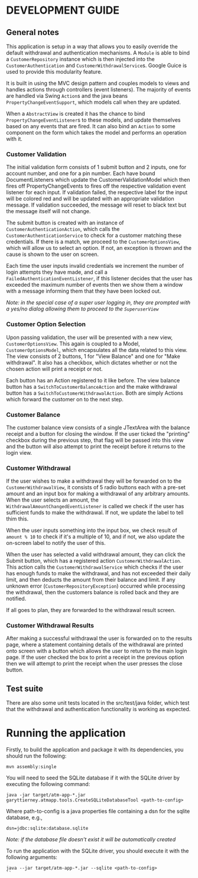 # DEVELOPMENT GUIDE

## General notes

This application is setup in a way that allows you to easily override the default withdrawal and authentication mechanisms. A `Module` is able
to bind a `CustomerRepository` instance which is then injected into the `CustomerAuthentication` and `CustomerWithdrawalService`s. Google Guice
is used to provide this modularity feature.

It is built in using the MVC design pattern and couples models to views and handles actions through controllers (event listeners). The
majority of events are handled via Swing `Action`s and the java beans `PropertyChangeEventSupport`, which models call when they are updated.

When a `AbstractView` is created it has the chance to bind `PropertyChangeEventListener`s to these models, and update themselves based on any events that are fired. It
can also bind an `Action` to some component on the form which takes the model and performs an operation with it.

### Customer Validation

The initial validation form consists of 1 submit button and 2 inputs, one for account number, and one for a pin number. Each have bound DocumentListeners which update
the CustomerValidationModel which then fires off PropertyChangeEvents to fires off the respective validation event listener for each input. If validation failed,
the respective label for the input will be colored red and will be updated with an appropriate validation message. If validation succeeded, the message will reset to black
text but the message itself will not change.

The submit button is created with an instance of `CustomerAuthenticationAction`, which calls the `CustomerAuthenticationService` to check for a customer matching these credentials.
If there is a match, we proceed to the `CustomerOptionsView`, which will allow us to select an option. If not, an exception is thrown and the cause is shown to the user on screen.

Each time the user inputs invalid credentials we increment the number of login attempts they have made, and call a `FailedAuthenticationEventListener`, if this listener
decides that the user has exceeded the maximum number of events then we show them a window with a message informing them that they have been locked out.

*Note: in the special case of a super user logging in, they are prompted with a yes/no dialog allowing them to proceed to the `SuperuserView`*

### Customer Option Selection

Upon passing validation, the user will be presented with a new view, `CustomerOptionsView`. This again is coupled to a Model, `CustomerOptionsModel`, which encapsulates
all the data related to this view. The view consists of 2 buttons, 1 for "View Balance" and one for "Make withdrawal". It also has a checkbox, which dictates
whether or not the chosen action will print a receipt or not.

Each button has an Action registered to it like before. The view balance button has a `SwitchToCustomerBalanceAction` and the make withdrawal button has a
`SwitchToCustomerWithdrawalAction`. Both are simply Actions which forward the customer on to the next step.

### Customer Balance

The customer balance view consists of a single JTextArea with the balance receipt and a button for closing the window. If the user ticked the "printing" checkbox
during the previous step, that flag will be passed into this view and the button will also attempt to print the receipt before it returns to the login view.

### Customer Withdrawal

If the user wishes to make a withdrawal they will be forwarded on to the `CustomerWithdrawalView`, it consists of 5 radio buttons each with a pre-set amount and
an input box for making a withdrawal of any arbitrary amounts. When the user selects an amount, the `WithdrawalAmountChangedEventListener` is called
we check if the user has sufficient funds to make the withdrawal. If not, we update the label to tell thim this.

When the user inputs something into the input box, we check result of `amount % 10` to check if it's a multiple of 10, and if not, we also update the
on-screen label to notify the user of this.

When the user has selected a valid withdrawal amount, they can click the Submit button, which has a registered action `CustomerWithdrawalAction`. This action
calls the `CustomerWithdrawalService` which checks if the user has enough funds to make the withdrawal, and has not exceeded their daily limit, and then
deducts the amount from their balance and limit. If any unknown error (`CustomerRepositoryException`) occurred while processing the withdrawal, then the customers
balance is rolled back and they are notified.

If all goes to plan, they are forwarded to the withdrawal result screen.

### Customer Withdrawal Results

After making a successful withdrawal the user is forwarded on to the results page, where a statement containing details of the withdrawal
are printed onto screen with a button which allows the user to return to the main login page. If the user checked the box to print a receipt in the previous
option then we will attempt to print the receipt when the user presses the close button.

## Test suite

There are also some unit tests located in the src/test/java folder, which test that the withdrawal and authentication functionality is working as expected.

# Running the application

Firstly, to build the application and package it with its dependencies, you should run the following:
```
mvn assembly:single
```

You will need to seed the SQLite database if it with the SQLite driver by executing the following command:
```
java -jar target/atm-app-*.jar garyttierney.atmapp.tools.CreateSQLiteDatabaseTool <path-to-config>
```

Where path-to-config is a java properties file containing a dsn for the sqlite database, e.g.,
```
dsn=jdbc:sqlite:database.sqlite
```

*Note: if the database file doesn't exist it will be automatically created*

To run the application with the SQLite driver, you should execute it with the following arguments:
```
java --jar target/atm-app-*.jar --sqlite <path-to-config>
``

